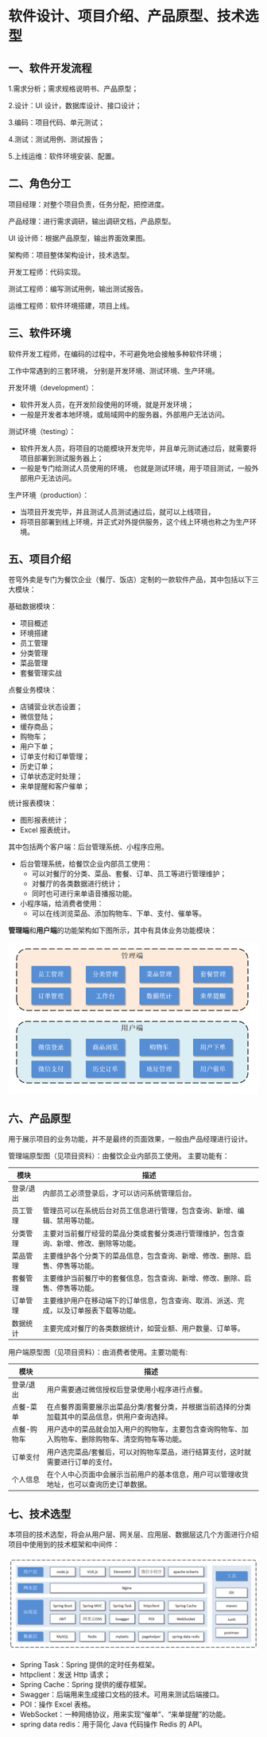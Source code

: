 # 软件设计、项目介绍、产品原型、技术选型

## 一、软件开发流程

1.需求分析；需求规格说明书、产品原型；

2.设计：UI 设计，数据库设计、接口设计；

3.编码：项目代码、单元测试；

4.测试：测试用例、测试报告；

5.上线运维：软件环境安装、配置。

## 二、角色分工

项目经理：对整个项目负责，任务分配，把控进度。

产品经理：进行需求调研，输出调研文档，产品原型。

UI 设计师：根据产品原型，输出界面效果图。

架构师：项目整体架构设计，技术选型。

开发工程师：代码实现。

测试工程师：编写测试用例，输出测试报告。

运维工程师：软件环境搭建，项目上线。

## 三、软件环境

软件开发工程师，在编码的过程中，不可避免地会接触多种软件环境；

工作中常遇到的三套环境， 分别是开发环境、测试环境、生产环境。

开发环境（development）：

- 软件开发人员，在开发阶段使用的环境，就是开发环境；
- 一般是开发者本地环境，或局域网中的服务器，外部用户无法访问。

测试环境（testing）：

- 软件开发人员，将项目的功能模块开发完毕，并且单元测试通过后，就需要将项目部署到测试服务器上；
- 一般是专门给测试人员使用的环境， 也就是测试环境，用于项目测试，一般外部用户无法访问。

生产环境（production）：

- 当项目开发完毕，并且测试人员测试通过后，就可以上线项目，
- 将项目部署到线上环境，并正式对外提供服务，这个线上环境也称之为生产环境。

## 五、项目介绍

苍穹外卖是专门为餐饮企业（餐厅、饭店）定制的一款软件产品，其中包括以下三大模块：

基础数据模块：

- 项目概述
- 环境搭建
- 员工管理
- 分类管理
- 菜品管理
- 套餐管理实战

点餐业务模块：

- 店铺营业状态设置；
- 微信登陆；
- 缓存商品；
- 购物车；
- 用户下单；
- 订单支付和订单管理；
- 历史订单；
- 订单状态定时处理；
- 来单提醒和客户催单；

统计报表模块：

- 图形报表统计；
- Excel 报表统计。

其中包括两个客户端：后台管理系统、小程序应用。

- 后台管理系统，给餐饮企业内部员工使用：
  - 可以对餐厅的分类、菜品、套餐、订单、员工等进行管理维护；
  - 对餐厅的各类数据进行统计；
  - 同时也可进行来单语音播报功能。
- 小程序端，给消费者使用：
  - 可以在线浏览菜品、添加购物车、下单、支付、催单等。

**管理端**和**用户端**的功能架构如下图所示，其中有具体业务功能模块：

![项目功能架构图](../NodeAssets/项目功能架构图.png)

## 六、产品原型

用于展示项目的业务功能，并不是最终的页面效果，一般由产品经理进行设计。

管理端原型图（见项目资料）：由餐饮企业内部员工使用。 主要功能有：

| 模块      | 描述                                                         |
| --------- | ------------------------------------------------------------ |
| 登录/退出 | 内部员工必须登录后，才可以访问系统管理后台。                 |
| 员工管理  | 管理员可以在系统后台对员工信息进行管理，包含查询、新增、编辑、禁用等功能。 |
| 分类管理  | 主要对当前餐厅经营的菜品分类或套餐分类进行管理维护，包含查询、新增、修改、删除等功能。 |
| 菜品管理  | 主要维护各个分类下的菜品信息，包含查询、新增、修改、删除、启售、停售等功能。 |
| 套餐管理  | 主要维护当前餐厅中的套餐信息，包含查询、新增、修改、删除、启售、停售等功能。 |
| 订单管理  | 主要维护用户在移动端下的订单信息，包含查询、取消、派送、完成，以及订单报表下载等功能。 |
| 数据统计  | 主要完成对餐厅的各类数据统计，如营业额、用户数量、订单等。   |

用户端原型图（见项目资料）：由消费者使用。主要功能有:

| 模块        | 描述                                                         |
| ----------- | ------------------------------------------------------------ |
| 登录/退出   | 用户需要通过微信授权后登录使用小程序进行点餐。               |
| 点餐-菜单   | 在点餐界面需要展示出菜品分类/套餐分类，并根据当前选择的分类加载其中的菜品信息，供用户查询选择。 |
| 点餐-购物车 | 用户选中的菜品就会加入用户的购物车，主要包含查询购物车、加入购物车、删除购物车、清空购物车等功能。 |
| 订单支付    | 用户选完菜品/套餐后，可以对购物车菜品，进行结算支付，这时就需要进行订单的支付。 |
| 个人信息    | 在个人中心页面中会展示当前用户的基本信息，用户可以管理收货地址，也可以查询历史订单数据。 |

## 七、技术选型

本项目的技术选型，将会从用户层、网关层、应用层、数据层这几个方面进行介绍项目中使用到的技术框架和中间件：

![项目技术选型](../NodeAssets/项目技术选型.png)

- Spring Task：Spring 提供的定时任务框架。
- httpclient：发送 Http 请求；
- Spring Cache：Spring 提供的缓存框架。
- Swagger：后端用来生成接口文档的技术。可用来测试后端接口。
- POI：操作 Excel 表格。
- WebSocket：一种网络协议，用来实现“催单”、“来单提醒”的功能。
- spring data redis：用于简化 Java 代码操作 Redis 的 API。
